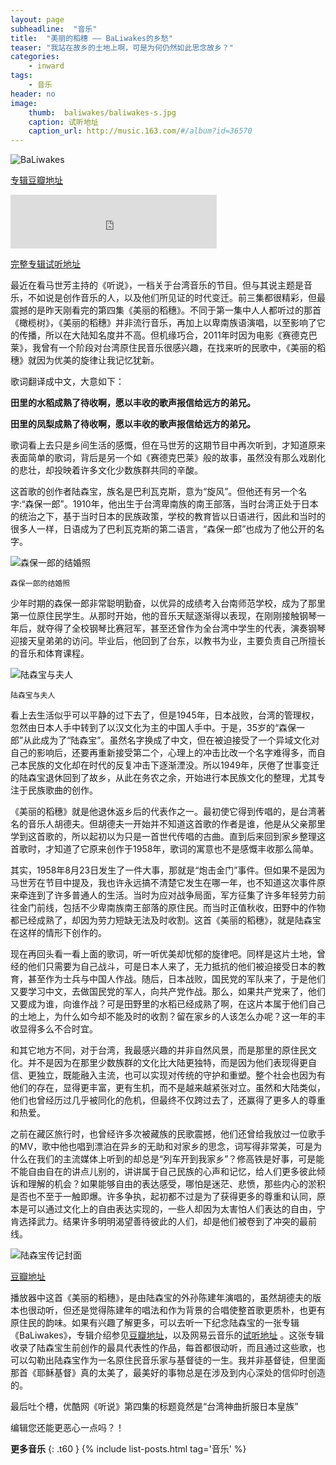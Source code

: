 ```yaml
---
layout: page
subheadline:  "音乐"
title:  "美丽的稻穗 —— BaLiwakes的乡愁"
teaser: "我站在故乡的土地上啊，可是为何仍然如此思念故乡？"
categories:
    - inward
tags:
    - 音乐
header: no
image:
    thumb:  baliwakes/baliwakes-s.jpg
    caption: 试听地址
    caption_url: http://music.163.com/#/album?id=36570
---
```


<img src="{{ site.url}}/images/baliwakes/baliwakes-3.jpg" alt="BaLiwakes">
<p><a href="http://music.douban.com/subject/6892590/">专辑豆瓣地址</a></p>

<div>
	<iframe width="330" height="86" src="http://music.163.com/outchain/player?type=2&id=369202&auto=0&height=66" frameborder="0" allowfullscreen></iframe>
</div>
<p><a href="http://music.163.com/#/album?id=36570">完整专辑试听地址</a></p>

最近在看马世芳主持的《听说》，一档关于台湾音乐的节目。但与其说主题是音乐，不如说是创作音乐的人，以及他们所见证的时代变迁。前三集都很精彩，但最震撼的是昨天刚看完的第四集《美丽的稻穗》。不同于第一集中人人都听过的那首《橄榄树》，《美丽的稻穗》并非流行音乐，再加上以卑南族语演唱，以至影响了它的传播，所以在大陆知名度并不高。但机缘巧合，2011年时因为电影《赛德克巴莱》，我曾有一个阶段对台湾原住民音乐很感兴趣，在找来听的民歌中，《美丽的稻穗》就因为优美的旋律让我记忆犹新。

歌词翻译成中文，大意如下：

<strong>田里的水稻成熟了待收啊，愿以丰收的歌声报信给远方的弟兄。

田里的凤梨成熟了待收啊，愿以丰收的歌声报信给远方的弟兄。</strong>

歌词看上去只是乡间生活的感慨，但在马世芳的这期节目中再次听到，才知道原来表面简单的歌词，背后是另一个如《赛德克巴莱》般的故事，虽然没有那么戏剧化的悲壮，却投映着许多文化少数族群共同的辛酸。

这首歌的创作者陆森宝，族名是巴利瓦克斯，意为“旋风”。但他还有另一个名字:“森保一郎”。1910年，他出生于台湾卑南族的南王部落，当时台湾正处于日本的统治之下，基于当时日本的民族政策，学校的教育皆以日语进行，因此和当时的很多人一样，日语成为了巴利瓦克斯的第二语言，“森保一郎”也成为了他公开的名字。

<img src="{{ site.url}}/images/baliwakes/baliwakes-5.jpg" alt="森保一郎的结婚照">

~~~
森保一郎的结婚照
~~~

少年时期的森保一郎非常聪明勤奋，以优异的成绩考入台南师范学校，成为了那里第一位原住民学生。从那时开始，他的音乐天赋逐渐得以表现，在刚刚接触钢琴一年后，就夺得了全校钢琴比赛冠军，甚至还曾作为全台湾中学生的代表，演奏钢琴迎接天皇弟弟的访问。毕业后，他回到了台东，以教书为业，主要负责自己所擅长的音乐和体育课程。

<img src="{{ site.url}}/images/baliwakes/baliwakes-1.jpg" alt="陆森宝与夫人">

~~~
陆森宝与夫人
~~~

看上去生活似乎可以平静的过下去了，但是1945年，日本战败，台湾的管理权，忽然由日本人手中转到了以汉文化为主的中国人手中。于是，35岁的“森保一郎”从此成为了“陆森宝”。虽然名字换成了中文，但在被迫接受了一个异域文化对自己的影响后，还要再重新接受第二个，心理上的冲击比改一个名字难得多，而自己本民族的文化却在时代的反复冲击下逐渐湮没。所以1949年，厌倦了世事变迁的陆森宝退休回到了故乡，从此在务农之余，开始进行本民族文化的整理，尤其专注于民族歌曲的创作。

《美丽的稻穗》就是他退休返乡后的代表作之一。最初使它得到传唱的，是台湾著名的音乐人胡德夫。但胡德夫一开始并不知道这首歌的作者是谁，他是从父亲那里学到这首歌的，所以起初以为只是一首世代传唱的古曲。直到后来回到家乡整理这首歌时，才知道了它原来创作于1958年，歌词的寓意也不是感慨丰收那么简单。

其实，1958年8月23日发生了一件大事，那就是“炮击金门”事件。但如果不是因为马世芳在节目中提及，我也许永远搞不清楚它发生在哪一年，也不知道这次事件原来牵连到了许多普通人的生活。当时为应对战争局面，军方征集了许多年轻劳力前往金门前线，包括不少卑南族南王部落的原住民。而当时正值秋收，田野中的作物都已经成熟了，却因为劳力短缺无法及时收割。这首《美丽的稻穗》，就是陆森宝在这样的情形下创作的。

现在再回头看一看上面的歌词，听一听优美却忧郁的旋律吧。同样是这片土地，曾经的他们只需要为自己战斗，可是日本人来了，无力抵抗的他们被迫接受日本的教育，甚至作为士兵与中国人作战。随后，日本战败，国民党的军队来了，于是他们又要学习中文，去做国民党的军人，向共产党作战。那么，如果共产党来了，他们又要成为谁，向谁作战？可是田野里的水稻已经成熟了啊，在这片本属于他们自己的土地上，为什么如今却不能及时的收割？留在家乡的人该怎么办呢？这一年的丰收显得多么不合时宜。

和其它地方不同，对于台湾，我最感兴趣的并非自然风景，而是那里的原住民文化。并不是因为在那里少数族群的文化比大陆更独特，而是因为他们表现得更自信、更独立，既能融入主流，也可以实现对传统的守护和重塑。整个社会也因为有他们的存在，显得更丰富，更有生机，而不是越来越紧张对立。虽然和大陆类似，他们也曾经历过几乎被同化的危机，但最终不仅跨过去了，还赢得了更多人的尊重和热爱。

之前在藏区旅行时，也曾经许多次被藏族的民歌震撼，他们还曾给我放过一位歌手的MV，歌中他也唱到漂泊在异乡的无助和对家乡的思念，词写得非常美，可是为什么在我们的主流媒体上听到的却总是“列车开到我家乡”？修高铁是好事，可是能不能自由自在的讲点儿别的，讲讲属于自己民族的心声和记忆，给人们更多彼此倾诉和理解的机会？如果能够自由的表达感受，哪怕是迷茫、悲愤，那些内心的淤积是否也不至于一触即爆。许多争执，起初都不过是为了获得更多的尊重和认同，原本是可以通过文化上的自由表达实现的，一些人却因为太害怕人们表达的自由，宁肯选择武力。结果许多明明渴望善待彼此的人们，却是他们被卷到了冲突的最前线。

<img src="{{ site.url}}/images/baliwakes/baliwakes-4.jpg" alt="陆森宝传记封面">
<p><a href="http://book.douban.com/subject/25782478/">豆瓣地址</a></p>

播放器中这首《美丽的稻穗》，是由陆森宝的外孙陈建年演唱的，虽然胡德夫的版本也很动听，但还是觉得陈建年的唱法和作为背景的合唱使整首歌更质朴，也更有原住民的韵味。如果有兴趣了解更多，可以去听一下纪念陆森宝的一张专辑《BaLiwakes》，专辑介绍参见[豆瓣地址](http://music.douban.com/subject/6892590/)，以及网易云音乐的[试听地址](http://music.163.com/#/album?id=36570) 。这张专辑收录了陆森宝生前创作的最具代表性的作品，每首都很动听，而且通过这些歌，也可以勾勒出陆森宝作为一名原住民音乐家与基督徒的一生。我并非基督徒，但里面那首《耶稣基督》真的太美了，最美好的事物总是在涉及到内心深处的信仰时创造的。

最后吐个槽，优酷网《听说》第四集的标题竟然是“台湾神曲折服日本皇族” 

编辑您还能更恶心一点吗？！

<strong>更多音乐</strong>
{: .t60 }
{% include list-posts.html tag='音乐' %}